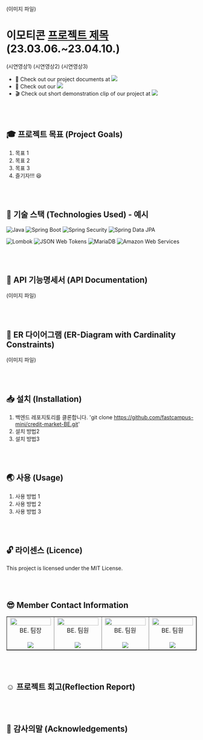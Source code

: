 (이미지 파일)

# 이모티콘 [프로젝트 제목](https://)  (23.03.06.~23.04.10.)

(시연영상1)
(시연영상2)
(시연영상3)


- :page_with_curl: Check out our project documents at [<img src="https://img.shields.io/badge/Notion-000000?style=flat-round&logo=Notion&logoColor=white"/>](https://www.notion.so/2-61e48e6a682e4d7191fc2993b91b0665)
- :triangular_ruler: Check out our [<img src="https://img.shields.io/badge/Project%20Structure-555555?style=flat-round&logo=filetree&logoColor=white"/>](https://)
- :clapper: Check out short demonstration clip of our project at [<img src="https://img.shields.io/badge/YouTube-FF0000?style=flat-round&logo=YouTube&logoColor=white"/>](https://)


<br/><br/>


## :mortar_board: 프로젝트 목표 (Project Goals)
1. 목표 1
2. 목표 2
3. 목표 3
4. 즐기자!!! :satisfied:


<br/><br/>


## :hammer: 기술 스택 (Technologies Used) - 예시
![Java](https://img.shields.io/badge/Java-007396?style=flat-round&logo=Java&logoColor=white)
![Spring Boot](https://img.shields.io/badge/Spring%20Boot-6DB33F?style=flat-round&logo=Spring%20Boot&logoColor=white)
![Spring Security](https://img.shields.io/badge/Spring%20Security-6DB33F?style=flat-round&logo=Spring&logoColor=white)
![Spring Data JPA](https://img.shields.io/badge/Spring%20Data%20JPA-6DB33F?style=flat-round&logo=Spring&logoColor=white)

![Lombok](https://img.shields.io/badge/Lombok-BC2055?style=flat-round&logo=Lombok&logoColor=white)
![JSON Web Tokens](https://img.shields.io/badge/JSON%20Web%20Tokens-000000?style=flat-round&logo=json-web-tokens)
![MariaDB](https://img.shields.io/badge/MariaDB-003545?style=flat-round&logo=MariaDB&logoColor=white)
![Amazon Web Services](https://img.shields.io/badge/Amazon%20Web%20Services-232F3E?style=flat-round&logo=amazon-aws&logoColor=white)


<br/><br/>




## :pushpin: API 기능명세서 (API Documentation)
(이미지 파일)

<br/><br/>


## :floppy_disk: ER 다이어그램 (ER-Diagram with Cardinality Constraints)
(이미지 파일)


<br/><br/>


## :inbox_tray: 설치 (Installation)
1. 백엔드 레포지토리를 클론합니다. 'git clone https://github.com/fastcampus-mini/credit-market-BE.git'
2. 설치 방법2
3. 설치 방법3

<br/><br/>


## :earth_asia: 사용 (Usage)
1. 사용 방법 1
2. 사용 방법 2
3. 사용 방법 3


<br/><br/>


## :unlock: 라이센스 (Licence)
This project is licensed under the MIT License.


<br/><br/>


## :sunglasses: Member Contact Information

<table border>
  <tbody>
    <tr>
      <td align="center" width="150px">
        <img width="100%" src="https://avatars.githubusercontent.com/u/51091854?v=4"  alt=""/>
        <center>BE. 팀장</center>
        <br/>
        <a href="https://github.com/HongGuma">
          <img src="https://img.shields.io/badge/홍수희-6e34bf?style=flat-round&logo=GitHub&logoColor=white"/>
        </a>
      </td>
      <td align="center" width="150px">
        <img width="100%" src="https://avatars.githubusercontent.com/u/113500771?v=4"  alt=""/>
        <center>BE. 팀원</center>
        <br/>
        <a href="https://github.com/724thomas">
          <img src="https://img.shields.io/badge/최원준-345ebf?style=flat-round&logo=GitHub&logoColor=white"/>
        </a>
      </td>
      <td align="center" width="150px">
        <img width="100%" src="https://avatars.githubusercontent.com/u/109578096?v=4"  alt=""/>
        <center>BE. 팀원</center>
        <br/>
        <a href="https://github.com/smallsnail-study">
          <img src="https://img.shields.io/badge/곽윤희-ff5e5e?style=flat-round&logo=GitHub&logoColor=white"/>
        </a>
      </td>
      <td align="center" width="150px">
        <img width="100%" src="https://avatars.githubusercontent.com/u/113500922?v=4"  alt=""/>
        <center>BE. 팀원</center>
        <br/>
        <a href="https://github.com/flimberkim">
          <img src="https://img.shields.io/badge/김우석-34bfa6?style=flat-round&logo=GitHub&logoColor=white"/>
        </a>
      </td>
     </tr>
  </tbody>
</table>


<br/><br/>


## :relaxed: 프로젝트 회고(Reflection Report) 


<br/><br/>


## :pray: 감사의말 (Acknowledgements)


<br/><br/>
